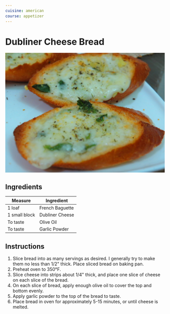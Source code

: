 ```yaml
---
cuisine: american
course: appetizer
---
```


# Dubliner Cheese Bread

![Photo](dubliner-cheese-bread.jpg)

## Ingredients

Measure|Ingredient
---|---
1 loaf|French Baguette
1 small block|Dubliner Cheese
To taste|Olive Oil
To taste|Garlic Powder

## Instructions

1. Slice bread into as many servings as desired. I generally try to make them no less than 1/2" thick. Place sliced bread on baking pan.
2. Preheat oven to 350°F.
3. Slice cheese into strips about 1/4" thick, and place one slice of cheese on each slice of the bread.
4. On each slice of bread, apply enough olive oil to cover the top and bottom evenly.
5. Apply garlic powder to the top of the bread to taste.
6. Place bread in oven for approximately 5-15 minutes, or until cheese is melted.